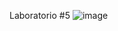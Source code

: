 Laboratorio #5
![image](https://github.com/Miguel2314carvajal/Practica01/assets/151950810/cf846a05-6711-4412-b7c0-0eff1f20110a)
